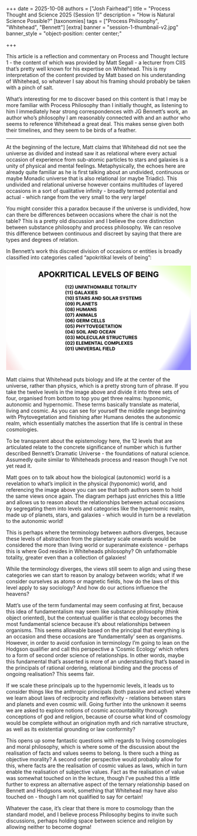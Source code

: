 +++
date = 2025-10-08
authors = ["Josh Fairhead"]
title = "Process Thought and Science 2025 (Session 1)"
description = "How is Natural Science Possible?"
[taxonomies]
tags = ["Process Philosophy", "Whitehead", "Bennett"]
[extra]
banner = "session-1-thumbnail-v2.jpg"
banner_style = "object-position: center center;"

+++

This article is a reflection and commentary on Process and Thought lecture 1 - the content of which was provided by Matt Segall - a lecturer from CIIS that’s pretty well known for his expertise on Whitehead. This is my interpretation of the content provided by Matt based on his understanding of Whitehead, so whatever I say about his framing should probably be taken with a pinch of salt. 

What’s interesting for me to discover based on this content is that I may be more familiar with Process Philosophy than I initially thought, as listening to him I immediately hear strong correspondences with JG Bennett’s work, an author who’s philosophy I am reasonably connected with and an author who seems to reference Whitehead a great deal. This makes sense given both their timelines, and they seem to be birds of a feather.

--- 

At the beginning of the lecture, Matt claims that Whitehead did not see the universe as divided and instead saw it as relational where every actual occasion of experience from sub-atomic particles to stars and galaxies is a unity of physical and mental feelings. Metaphysically, the echoes here are already quite familiar as he is first talking about an undivided, continuous or maybe Monadic universe that is also relational (or maybe Triadic). This undivided and relational universe however contains multitudes of layered occasions in a sort of qualitative infinity - broadly termed potential and actual - which range from the very small to the very large!

You might consider this a paradox because if the universe is undivided, how can there be differences between occasions where the chair is not the table? This is a pretty old discussion and I believe the core distinction between substance philosophy and process philosophy. We can resolve this difference between continuous and discreet by saying that there are types and degrees of relation.

In Bennett’s work this discreet division of occasions or entities is broadly classified into categories called “apokritikal levels of being”:

<img src="12LevelsOfBeing.png" alt="Apokritikal levels of being" class="no-hover" />

Matt claims that Whitehead puts biology and life at the center of the universe, rather than physics, which is a pretty strong turn of phrase. If you take the twelve levels in the image above and divide it into three sets of four, organised from bottom to top you get three realms: hyponomic, autonomic and hypernomic. These terms basically translate as material, living and cosmic. As you can see for yourself the middle range beginning with Phytovegetation and finishing after Humans denotes the autonomic realm, which essentially matches the assertion that life is central in these cosmologies.

To be transparent about the epistemology here, the 12 levels that are articulated relate to the concrete significance of number which is further described Bennett’s Dramatic Universe - the foundations of natural science. Assumedly quite similar to Whiteheads process and reason though I've not yet read it.

Matt goes on to talk about how the biological (autonomic) world is a revelation to what’s implicit in the physical (hyponomic) world, and referencing the image above you can see that both authors seem to hold the same views once again. The diagram perhaps just enriches this a little and allows us to reason about the relationships between actual occasions by segregating them into levels and categories like the hypernomic realm, made up of planets, stars, and galaxies - which would in turn be a revelation to the autonomic world!

This is perhaps where the terminology between authors diverges, because these levels of abstraction from the planetary scale onwards would be considered the more than living world or superanimate existence - perhaps this is where God resides in Whiteheads philosophy? Oh unfathomable totality, greater even than a collection of galaxies!

While the terminology diverges, the views still seem to align and using these categories we can start to reason by analogy between worlds; what if we consider ourselves as atoms or magnetic fields, how do the laws of this level apply to say sociology? And how do our actions influence the heavens?

Matt’s use of the term fundamental may seem confusing at first, because this idea of fundamentalism may seem like substance philosophy (think object oriented), but the contextual qualifier is that ecology becomes the most fundamental science because it’s about relationships between organisms. This seems allowable based on the principal that everything is an occasion and these occasions are ‘fundamentally’ seen as organisms. However, in order to avoid confusion in terminology I’m going to lean on the Hodgson qualifier and call this perspective a ‘Cosmic Ecology’ which refers to a form of second order science of relationships. In other words, maybe this fundamental that’s asserted is more of an understanding that’s based in the principals of rational ordering, relational binding and the process of ongoing realisation? This seems fair.

If we scale these principals up to the hypernomic levels, it leads us to consider things like the anthropic principals (both passive and active) where we learn about laws of reciprocity and reflexivity - relations between stars and planets and even cosmic will. Going further into the unknown it seems we are asked to explore notions of cosmic accountability thorough conceptions of god and religion, because of course what kind of cosmology would be complete without an origination myth and rich narrative structure, as well as its existential grounding or law conformity?

This opens up some fantastic questions with regards to living cosmologies and moral philosophy, which is where some of the discussion about the realisation of facts and values seems to belong. Is there such a thing as objective morality? A second order perspective would probably allow for this, where facts are the realisation of cosmic values as laws, which in turn enable the realisation of subjective values. Fact as the realisation of value was somewhat touched on in the lecture, though I’ve pushed this a little further to express an alternative aspect of the ternary relationship based on Bennett and Hodgsons work, something that Whitehead may have also touched on - though I am not qualified to say for certain!

Whatever the case, it’s clear that there is more to cosmology than the standard model, and I believe process Philosophy begins to invite such discussions, perhaps holding space between science and religion by allowing neither to become dogma!
